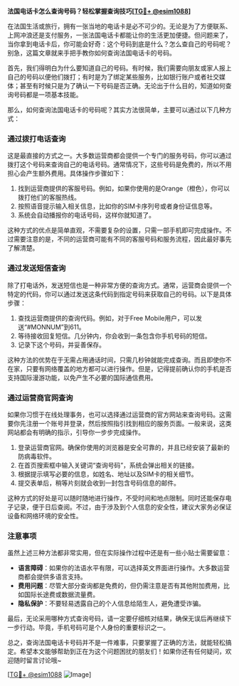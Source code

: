 **法国电话卡怎么查询号码？轻松掌握查询技巧[[TG💪+ @esim1088](https://t.me/s/esim1088)]**

在法国生活或旅行，拥有一张当地的电话卡是必不可少的。无论是为了方便联系、上网冲浪还是支付服务，一张法国电话卡都能让你的生活更加便捷。但问题来了，当你拿到电话卡后，你可能会好奇：这个号码到底是什么？怎么查自己的号码呢？别急，这篇文章就来手把手教你如何查询法国电话卡的号码。

首先，我们得明白为什么要知道自己的号码。有时候，我们需要向朋友或家人报上自己的号码以便他们拨打；有时是为了绑定某些服务，比如银行账户或者社交媒体；甚至有时候只是为了确认一下号码是否正确。无论出于什么目的，知道如何查询号码都是一项基本技能。

那么，如何查询法国电话卡的号码呢？其实方法很简单，主要可以通过以下几种方式：

### **通过拨打电话查询**
这是最直接的方式之一。大多数运营商都会提供一个专门的服务号码，你可以通过拨打这个号码来查询自己的电话号码。通常情况下，这些号码是免费的，所以不用担心会产生额外费用。具体操作步骤如下：

1. 找到运营商提供的客服号码。例如，如果你使用的是Orange（橙色），你可以拨打他们的客服热线。
2. 按照语音提示输入相关信息，比如你的SIM卡序列号或者身份证信息等。
3. 系统会自动播报你的电话号码，这样你就知道了。

这种方式的优点是简单直观，不需要复杂的设置，只需一部手机即可完成操作。不过需要注意的是，不同的运营商可能有不同的客服号码和服务流程，因此最好事先了解清楚。

### **通过发送短信查询**
除了打电话外，发送短信也是一种非常方便的查询方式。通常，运营商会提供一个特定的代码，你可以通过发送这条代码到指定号码来获取自己的号码。以下是具体步骤：

1. 查找运营商提供的查询代码。例如，对于Free Mobile用户，可以发送“#MONNUM”到611。
2. 等待接收回复短信。几分钟内，你会收到一条包含你手机号码的短信。
3. 记录下这个号码，并妥善保存。

这种方法的优势在于无需占用通话时间，只需几秒钟就能完成查询。而且即使你不在家，只要有网络覆盖的地方都可以进行操作。但是，记得提前确认你的手机是否支持国际漫游功能，以免产生不必要的国际通信费用。

### **通过运营商官网查询**
如果你习惯于在线处理事务，也可以选择通过运营商的官方网站来查询号码。这需要你先注册一个账号并登录，然后按照指引找到相应的服务页面。一般来说，这类网站都会有明确的指示，引导你一步步完成操作。

1. 登录运营商官网。确保你使用的浏览器是安全可靠的，并且已经安装了最新的防病毒软件。
2. 在首页搜索框中输入关键词“查询号码”，系统会弹出相关的链接。
3. 根据提示填写必要的信息，如姓名、地址以及SIM卡的相关细节。
4. 提交表单后，稍等片刻就会收到一封包含号码信息的邮件。

这种方式的好处是可以随时随地进行操作，不受时间和地点限制。同时还能保存电子记录，便于日后查阅。不过，由于涉及到个人信息的安全性，建议大家务必保证设备和网络环境的安全性。

### **注意事项**
虽然上述三种方法都非常实用，但在实际操作过程中还是有一些小贴士需要留意：

- **语言障碍**：如果你的法语水平有限，可以选择英文界面进行操作。大多数运营商都会提供多语言支持。
- **费用问题**：尽管大部分查询都是免费的，但仍需注意是否有其他附加费用，比如国际长途费或数据流量费。
- **隐私保护**：不要轻易透露自己的个人信息给陌生人，避免遭受诈骗。

最后，无论采用哪种方式查询号码，请一定要仔细核对结果，确保无误后再继续下一步行动。毕竟，手机号码可是个人身份的重要标识之一。

总之，查询法国电话卡号码并不是一件难事，只要掌握了正确的方法，就能轻松搞定。希望本文能够帮助到正在为这个问题困扰的朋友们！如果你还有任何疑问，欢迎随时留言讨论哦~

[[TG💪+ @esim1088](https://t.me/s/esim1088) ![Image](https://i.postimg.cc/4NQfJmqS/Snipaste-2025-05-13-00-14-12.png)]
